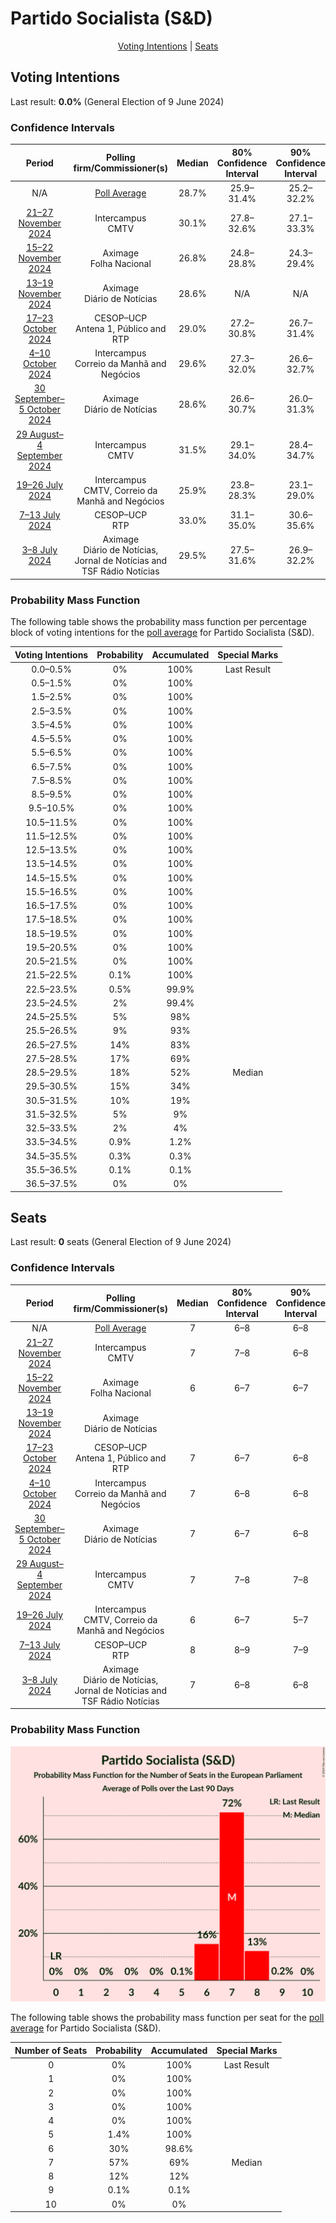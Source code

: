 # Partido Socialista (S&D)

<p align="center"><a href="#voting-intentions">Voting Intentions</a> | <a href="#seats">Seats</a></p>

## Voting Intentions

Last result: **0.0%** (General Election of 9 June 2024)

### Confidence Intervals

| Period     | Polling firm/Commissioner(s) | Median | 80% Confidence Interval | 90% Confidence Interval | 95% Confidence Interval | 99% Confidence Interval |
|:----------:|:----------------:|:-----------:|:-----------------------:|:-----------------------:|:-----------------------:|:-----------------------:|
| N/A | [Poll Average](average.html) | 28.7% | 25.9–31.4% | 25.2–32.2% | 24.6–32.9% | 23.5–34.3% |
| [21–27 November 2024](2024-11-27-Intercampus.html) | Intercampus <br> CMTV | 30.1% | 27.8–32.6% | 27.1–33.3% | 26.6–33.9% | 25.5–35.1% |
| [15–22 November 2024](2024-11-22-Aximage.html) | Aximage <br> Folha Nacional | 26.8% | 24.8–28.8% | 24.3–29.4% | 23.8–29.9% | 22.9–30.9% |
| [13–19 November 2024](2024-11-19-Aximage.html) | Aximage <br> Diário de Notícias | 28.6% | N/A | N/A | N/A | N/A |
| [17–23 October 2024](2024-10-23-CESOP–UCP.html) | CESOP–UCP <br> Antena 1, Público and RTP | 29.0% | 27.2–30.8% | 26.7–31.4% | 26.3–31.8% | 25.4–32.7% |
| [4–10 October 2024](2024-10-10-Intercampus.html) | Intercampus <br> Correio da Manhã and Negócios | 29.6% | 27.3–32.0% | 26.6–32.7% | 26.1–33.3% | 25.0–34.5% |
| [30 September–5 October 2024](2024-10-05-Aximage.html) | Aximage <br> Diário de Notícias | 28.6% | 26.6–30.7% | 26.0–31.3% | 25.5–31.8% | 24.6–32.8% |
| [29 August–4 September 2024](2024-09-04-Intercampus.html) | Intercampus <br> CMTV | 31.5% | 29.1–34.0% | 28.4–34.7% | 27.9–35.3% | 26.8–36.5% |
| [19–26 July 2024](2024-07-26-Intercampus.html) | Intercampus <br> CMTV, Correio da Manhã and Negócios | 25.9% | 23.8–28.3% | 23.1–29.0% | 22.6–29.6% | 21.6–30.7% |
| [7–13 July 2024](2024-07-13-CESOP–UCP.html) | CESOP–UCP <br> RTP | 33.0% | 31.1–35.0% | 30.6–35.6% | 30.1–36.1% | 29.2–37.0% |
| [3–8 July 2024](2024-07-08-Aximage.html) | Aximage <br> Diário de Notícias, Jornal de Notícias and TSF Rádio Notícias | 29.5% | 27.5–31.6% | 26.9–32.2% | 26.4–32.7% | 25.5–33.8% |

### Probability Mass Function

The following table shows the probability mass function per percentage block of voting intentions for the [poll average](average.html) for Partido Socialista (S&D).

| Voting Intentions | Probability | Accumulated | Special Marks |
|:-----------------:|:-----------:|:-----------:|:-------------:|
| 0.0–0.5% | 0% | 100% | Last Result |
| 0.5–1.5% | 0% | 100% |  |
| 1.5–2.5% | 0% | 100% |  |
| 2.5–3.5% | 0% | 100% |  |
| 3.5–4.5% | 0% | 100% |  |
| 4.5–5.5% | 0% | 100% |  |
| 5.5–6.5% | 0% | 100% |  |
| 6.5–7.5% | 0% | 100% |  |
| 7.5–8.5% | 0% | 100% |  |
| 8.5–9.5% | 0% | 100% |  |
| 9.5–10.5% | 0% | 100% |  |
| 10.5–11.5% | 0% | 100% |  |
| 11.5–12.5% | 0% | 100% |  |
| 12.5–13.5% | 0% | 100% |  |
| 13.5–14.5% | 0% | 100% |  |
| 14.5–15.5% | 0% | 100% |  |
| 15.5–16.5% | 0% | 100% |  |
| 16.5–17.5% | 0% | 100% |  |
| 17.5–18.5% | 0% | 100% |  |
| 18.5–19.5% | 0% | 100% |  |
| 19.5–20.5% | 0% | 100% |  |
| 20.5–21.5% | 0% | 100% |  |
| 21.5–22.5% | 0.1% | 100% |  |
| 22.5–23.5% | 0.5% | 99.9% |  |
| 23.5–24.5% | 2% | 99.4% |  |
| 24.5–25.5% | 5% | 98% |  |
| 25.5–26.5% | 9% | 93% |  |
| 26.5–27.5% | 14% | 83% |  |
| 27.5–28.5% | 17% | 69% |  |
| 28.5–29.5% | 18% | 52% | Median |
| 29.5–30.5% | 15% | 34% |  |
| 30.5–31.5% | 10% | 19% |  |
| 31.5–32.5% | 5% | 9% |  |
| 32.5–33.5% | 2% | 4% |  |
| 33.5–34.5% | 0.9% | 1.2% |  |
| 34.5–35.5% | 0.3% | 0.3% |  |
| 35.5–36.5% | 0.1% | 0.1% |  |
| 36.5–37.5% | 0% | 0% |  |


## Seats

Last result: **0** seats (General Election of 9 June 2024)

### Confidence Intervals

| Period     | Polling firm/Commissioner(s) | Median | 80% Confidence Interval | 90% Confidence Interval | 95% Confidence Interval | 99% Confidence Interval |
|:----------:|:----------------:|:------:|:-----------------------:|:-----------------------:|:-----------------------:|:-----------------------:|
| N/A | [Poll Average](average.html) | 7 | 6–8 | 6–8 | 6–8 | 5–8 |
| [21–27 November 2024](2024-11-27-Intercampus.html) | Intercampus <br> CMTV | 7 | 7–8 | 6–8 | 6–8 | 6–8 |
| [15–22 November 2024](2024-11-22-Aximage.html) | Aximage <br> Folha Nacional | 6 | 6–7 | 6–7 | 5–7 | 5–7 |
| [13–19 November 2024](2024-11-19-Aximage.html) | Aximage <br> Diário de Notícias |  |  |  |  |  |
| [17–23 October 2024](2024-10-23-CESOP–UCP.html) | CESOP–UCP <br> Antena 1, Público and RTP | 7 | 6–7 | 6–8 | 6–8 | 6–8 |
| [4–10 October 2024](2024-10-10-Intercampus.html) | Intercampus <br> Correio da Manhã and Negócios | 7 | 6–8 | 6–8 | 6–8 | 6–8 |
| [30 September–5 October 2024](2024-10-05-Aximage.html) | Aximage <br> Diário de Notícias | 7 | 6–7 | 6–8 | 6–8 | 6–8 |
| [29 August–4 September 2024](2024-09-04-Intercampus.html) | Intercampus <br> CMTV | 7 | 7–8 | 7–8 | 6–9 | 6–9 |
| [19–26 July 2024](2024-07-26-Intercampus.html) | Intercampus <br> CMTV, Correio da Manhã and Negócios | 6 | 6–7 | 5–7 | 5–7 | 5–7 |
| [7–13 July 2024](2024-07-13-CESOP–UCP.html) | CESOP–UCP <br> RTP | 8 | 8–9 | 7–9 | 7–9 | 7–9 |
| [3–8 July 2024](2024-07-08-Aximage.html) | Aximage <br> Diário de Notícias, Jornal de Notícias and TSF Rádio Notícias | 7 | 6–8 | 6–8 | 6–8 | 6–8 |

### Probability Mass Function

![Graph with seats probability mass function not yet produced](average-seats-pmf-partidosocialistasd.png "Seats Probability Mass Function")

The following table shows the probability mass function per seat for the [poll average](average.html) for Partido Socialista (S&D).

| Number of Seats | Probability | Accumulated | Special Marks |
|:---------------:|:-----------:|:-----------:|:-------------:|
| 0 | 0% | 100% | Last Result |
| 1 | 0% | 100% |  |
| 2 | 0% | 100% |  |
| 3 | 0% | 100% |  |
| 4 | 0% | 100% |  |
| 5 | 1.4% | 100% |  |
| 6 | 30% | 98.6% |  |
| 7 | 57% | 69% | Median |
| 8 | 12% | 12% |  |
| 9 | 0.1% | 0.1% |  |
| 10 | 0% | 0% |  |


